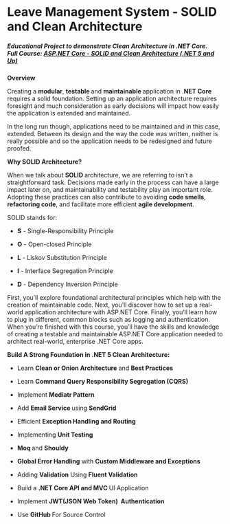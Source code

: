 <div class="text-center alert alert-dark">
    <h1 class="display-4">Leave Management System - SOLID and Clean Architecture</h1>
    <h5>Educational Project to demonstrate Clean Architecture in .NET Core. <br>Full Course: 
        <a href="https://www.udemy.com/course/aspnet-core-solid-and-clean-architecture-net-5-and-up/?referralCode=64873CEC8BFDA7423006">ASP.NET Core - SOLID and Clean Architecture (.NET 5 and Up) </a>
    </h5>
</div>
<div data-purpose="safely-set-inner-html:description:description">
    <p>
    <strong>Overview </strong>
        </p>
    <p>Creating a <strong>modular</strong>, <strong>testable </strong>and <strong>maintainable </strong>application in .<strong>NET Core</strong> requires a solid foundation. Setting up an application architecture requires foresight and much consideration as early decisions will impact how easily the application is extended and maintained. </p><p>In the long run though, applications need to be maintained and in this case, extended. Between its design and the way the code was written, neither is really possible and so the application needs to be redesigned and future proofed. </p><p><strong>Why SOLID&nbsp;Architecture?</strong></p><p>When we talk about <strong>SOLID </strong>architecture, we are referring to isn’t a straightforward task. Decisions made early in the process can have a large impact later on, and maintainability and testability play an important role. Adopting these practices can also contribute to avoiding <strong>code smells</strong>, <strong>refactoring code</strong>, and facilitate more efficient <strong>agile development</strong>.</p><p>SOLID stands for:</p><ul><li><p><strong>S</strong> - Single-Responsibility Principle</p></li><li><p><strong>O</strong> - Open-closed Principle</p></li><li><p><strong>L</strong> - Liskov Substitution Principle</p></li><li><p><strong>I</strong> - Interface Segregation Principle</p></li><li><p><strong>D</strong> - Dependency Inversion Principle</p></li></ul><p>First, you’ll explore foundational architectural principles which help with the creation of maintainable code. Next, you’ll discover how to set up a real-world application architecture with ASP.NET Core. Finally, you’ll learn how to plug in different, common blocks such as logging and authentication. When you’re finished with this course, you’ll have the skills and knowledge of creating a testable and maintainable ASP.NET Core application needed to architect real-world, enterprise .NET Core apps.</p><p><strong>Build A Strong Foundation in .NET 5 Clean Architecture: </strong></p><ul><li><p>Learn <strong>Clean or Onion Architecture</strong> and <strong>Best Practices </strong></p></li><li><p>Learn <strong>Command Query Responsibility Segregation (CQRS)</strong></p></li><li><p>Implement <strong>Mediatr Pattern</strong></p></li><li><p>Add <strong>Email Service </strong>using <strong>SendGrid</strong></p></li><li><p>Efficient <strong>Exception Handling and Routing </strong></p></li><li><p>Implementing <strong>Unit Testing</strong></p></li><li><p><strong>Moq </strong>and <strong>Shouldy</strong></p></li><li><p><strong>Global Error Handling</strong> with <strong>Custom Middleware and Exceptions</strong></p></li><li><p>Adding <strong>Validation</strong> Using <strong>Fluent Validation</strong></p></li><li><p>Build a <strong>.NET Core API and MVC </strong>UI Application</p></li><li><p>Implement <strong>JWT(JSON Web Token)&nbsp; Authentication</strong></p></li><li><p>Use <strong>GitHub </strong>For Source Control</p></li></ul></div>
